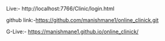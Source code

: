 Live:- http://localhost:7766/Clinic/login.html

github link:-https://github.com/manishmane1/online_clinick.git


G-Live:-  https://manishmane1.github.io/online_clinick/



